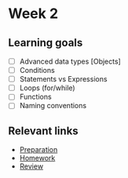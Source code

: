 # Week 2

## Learning goals
- [ ] Advanced data types [Objects]
- [ ] Conditions
- [ ] Statements vs Expressions
- [ ] Loops (for/while)
- [ ] Functions
- [ ] Naming conventions

## Relevant links
* [Preparation](preparation.md)
* [Homework](homework.md)
* [Review](review.md)


